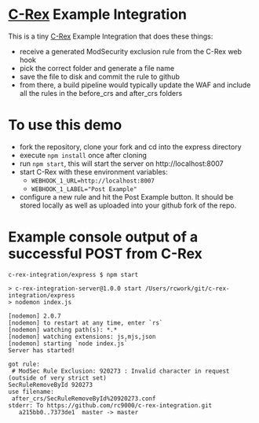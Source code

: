 # [C-Rex](https://c-rex.netnea.com) Example Integration

This is a tiny [C-Rex](https://c-rex.netnea.com) Example Integration that does these things:

 * receive a generated ModSecurity exclusion rule from the C-Rex web hook
 * pick the correct folder and generate a file name
 * save the file to disk and commit the rule to github
 * from there, a build pipeline would typically update the WAF and include all the rules in the before_crs and after_crs folders

 # To use this demo

  * fork the repository, clone your fork and cd into the express directory
  * execute `npm install` once after cloning
  * run `npm start`, this will start the server on http://localhost:8007
  * start C-Rex with these environment variables:
    * `WEBHOOK_1_URL=http://localhost:8007`
    * `WEBHOOK_1_LABEL="Post Example"`
  * configure a new rule and hit the Post Example button. It should be stored locally as well as uploaded into your github fork of the repo.

# Example console output of a successful POST from C-Rex

```
c-rex-integration/express $ npm start

> c-rex-integration-server@1.0.0 start /Users/rcwork/git/c-rex-integration/express
> nodemon index.js

[nodemon] 2.0.7
[nodemon] to restart at any time, enter `rs`
[nodemon] watching path(s): *.*
[nodemon] watching extensions: js,mjs,json
[nodemon] starting `node index.js`
Server has started!

got rule:
 # ModSec Rule Exclusion: 920273 : Invalid character in request (outside of very strict set)
SecRuleRemoveById 920273
use filename:
 after_crs/SecRuleRemoveById%20920273.conf
stderr: To https://github.com/rc9000/c-rex-integration.git
   a215bb0..7373de1  master -> master
```
